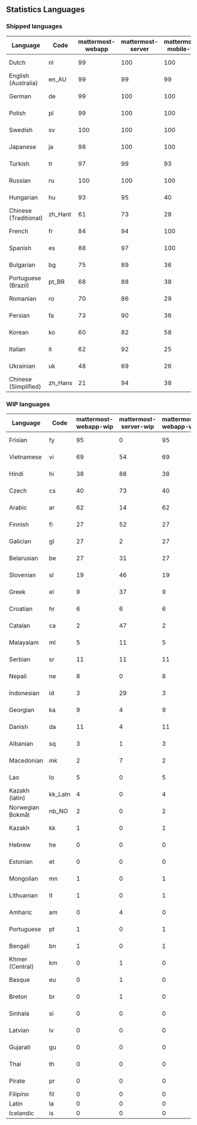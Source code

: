 ## Statistics Languages ##
###  Shipped languages  ###
|Language|Code|mattermost-webapp|mattermost-server|mattermost-mobile-v2|mattermost-desktop|focalboard-webapp|playbooks-webapp|Total|Last Modified|
|---|---|---|---|---|---|---|---|---|---|
|Dutch|nl| 99| 100| 100| 100| 100| 99| 99|2023-01-16T09:58:44.535231Z|
|English (Australia)|en_AU| 99| 99| 99| 100| 99| 98| 99|2023-01-16T09:24:28.985467Z|
|German|de| 99| 100| 100| 100| 100| 100| 99|2023-01-16T11:46:57.327270Z|
|Polish|pl| 99| 100| 100| 100| 100| 99| 99|2023-01-16T09:24:59.464738Z|
|Swedish|sv| 100| 100| 100| 100| 100| 99| 99|2023-01-16T19:15:35.531903Z|
|Japanese|ja| 98| 100| 100| 100| 96| 96| 98|2023-01-16T09:24:48.994751Z|
|Turkish|tr| 97| 99| 93| 100| 96| 99| 97|2023-01-16T09:25:18.262508Z|
|Russian|ru| 100| 100| 100| 100| 74| 60| 96|2023-01-16T14:17:01.127898Z|
|Hungarian|hu| 93| 95| 40| 100| 100| 83| 89|2023-01-16T09:24:42.598931Z|
|Chinese (Traditional)|zh_Hant| 61| 73| 28| 0| 100| 0| 88|2023-01-12T17:59:26.896372Z|
|French|fr| 84| 94| 100| 83| 92| 22| 85|2023-01-16T09:24:39.237869Z|
|Spanish|es| 88| 97| 100| 98| 34| 0| 85|2023-01-16T09:24:32.485814Z|
|Bulgarian|bg| 75| 89| 36| 0| 0| 0| 74|2023-01-16T09:24:22.226541Z|
|Portuguese (Brazil)|pt_BR| 68| 88| 38| 44| 95| 0| 72|2023-01-12T17:59:15.878232Z|
|Romanian|ro| 70| 86| 29| 0| 0| 0| 69|2023-01-12T17:59:17.392069Z|
|Persian|fa| 73| 90| 36| 0| 18| 1| 67|2023-01-12T17:59:03.111194Z|
|Korean|ko| 60| 82| 58| 96| 100| 6| 67|2023-01-16T09:26:09.887887Z|
|Italian|it| 62| 92| 25| 5| 67| 0| 65|2023-01-12T17:59:08.106009Z|
|Ukrainian|uk| 48| 69| 26| 57| 5| 0| 51|2023-01-16T09:21:02.751735Z|
|Chinese (Simplified)|zh_Hans| 21| 94| 38| 14| 68| 0| 44|2023-01-16T09:25:25.640373Z|
###  WIP languages  ###
|Language|Code|mattermost-webapp-wip|mattermost-server-wip|mattermost-webapp-wip|Total|Last Modified|
|---|---|---|---|---|---|--|
|Frisian|fy| 95| 0| 95| 63|2023-01-10T23:12:21.856172Z|
|Vietnamese|vi| 69| 54| 69| 60|2023-01-09T16:08:49.103661Z|
|Hindi|hi| 38| 88| 38| 50|2023-01-10T23:12:45.501342Z|
|Czech|cs| 40| 73| 40| 49|2023-01-09T16:00:44.027093Z|
|Arabic|ar| 62| 14| 62| 45|2023-01-09T15:59:33.870832Z|
|Finnish|fi| 27| 52| 27| 34|2023-01-09T16:01:53.753130Z|
|Galician|gl| 27| 2| 27| 32|2023-01-09T16:02:35.848663Z|
|Belarusian|be| 27| 31| 27| 28|2023-01-09T15:59:48.001802Z|
|Slovenian|sl| 19| 46| 19| 24|2023-01-09T16:07:52.968561Z|
|Greek|el| 9| 37| 9| 22|2023-01-09T15:59:07.158486Z|
|Croatian|hr| 6| 6| 6| 17|2023-01-16T12:49:05.066368Z|
|Catalan|ca| 2| 47| 2| 14|2023-01-09T16:00:29.765867Z|
|Malayalam|ml| 5| 11| 5| 14|2023-01-09T16:06:15.563564Z|
|Serbian|sr| 11| 11| 11| 13|2023-01-09T16:08:21.543640Z|
|Nepali|ne| 8| 0| 8| 12|2022-10-14T13:42:42.656942Z|
|Indonesian|id| 3| 29| 3| 11|2023-01-09T16:03:45.375023Z|
|Georgian|ka| 9| 4| 9| 9|2023-01-09T16:04:12.882196Z|
|Danish|da| 11| 4| 11| 8|2022-12-17T23:19:54.529739Z|
|Albanian|sq| 3| 1| 3| 8|2022-12-28T20:32:33.192121Z|
|Macedonian|mk| 2| 7| 2| 4|2022-12-27T01:24:20.471794Z|
|Lao|lo| 5| 0| 5| 3|2022-07-14T00:09:20.131861Z|
|Kazakh (latin)|kk_Latn| 4| 0| 4| 3|2023-01-09T16:04:40.142668Z|
|Norwegian Bokmål|nb_NO| 2| 0| 2| 2|2023-01-09T16:06:43.099141Z|
|Kazakh|kk| 1| 0| 1| 2|2022-12-17T23:23:04.868367Z|
|Hebrew|he| 0| 0| 0| 2|2022-11-23T16:22:50.416031Z|
|Estonian|et| 0| 0| 0| 1|2022-06-16T11:17:55.844464Z|
|Mongolian|mn| 1| 0| 1| 1|2022-07-12T00:07:39.334203Z|
|Lithuanian|lt| 1| 0| 1| 1|2022-12-17T23:24:09.234041Z|
|Amharic|am| 0| 4| 0| 1|2020-07-04T19:22:35.416407Z|
|Portuguese|pt| 1| 0| 1| 1|2022-10-14T09:51:47.426410Z|
|Bengali|bn| 1| 0| 1| 1|2022-06-18T00:07:36.707192Z|
|Khmer (Central)|km| 0| 1| 0| 0|2021-07-26T03:02:08.728598Z|
|Basque|eu| 0| 1| 0| 0|2021-06-22T14:46:44.626603Z|
|Breton|br| 0| 1| 0| 0|2022-10-20T14:33:30.929526Z|
|Sinhala|si| 0| 0| 0| 0|2022-10-24T11:26:43.423982Z|
|Latvian|lv| 0| 0| 0| 0|2022-12-17T23:24:22.390841Z|
|Gujarati|gu| 0| 0| 0| 0|2021-09-27T12:12:04.194601Z|
|Thai|th| 0| 0| 0| 0|2022-05-03T14:48:59.991556Z|
|Pirate|pr| 0| 0| 0| 0|2022-06-28T08:46:29.046651Z|
|Filipino|fil| 0| 0| 0| 0||
|Latin|la| 0| 0| 0| 0||
|Icelandic|is| 0| 0| 0| 0||
